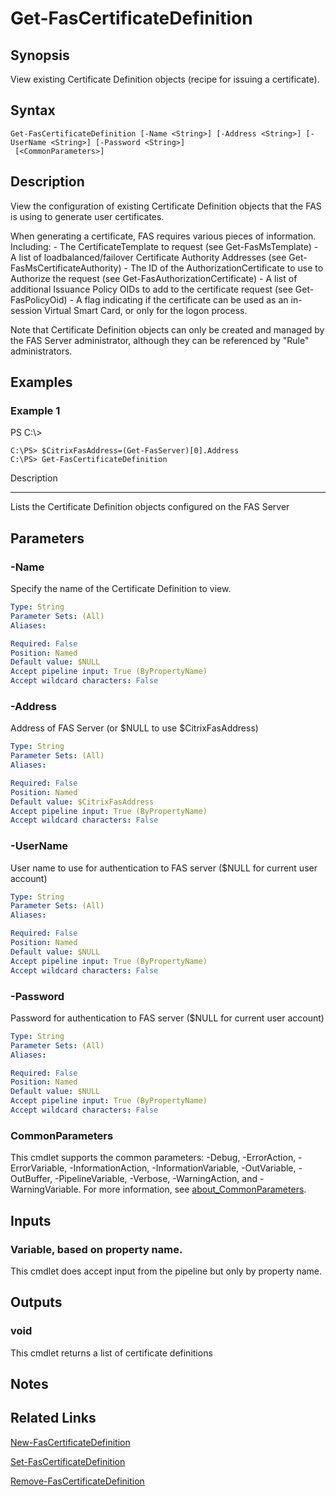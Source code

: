 # Get-FasCertificateDefinition

## Synopsis
View existing Certificate Definition objects (recipe for issuing a certificate).

## Syntax

```
Get-FasCertificateDefinition [-Name <String>] [-Address <String>] [-UserName <String>] [-Password <String>]
 [<CommonParameters>]
```

## Description
View the configuration of existing Certificate Definition objects that the FAS is using to generate user certificates.

When generating a certificate, FAS requires various pieces of information. 
Including:
    - The CertificateTemplate to request (see Get-FasMsTemplate)
    - A list of loadbalanced/failover Certificate Authority Addresses (see Get-FasMsCertificateAuthority)
    - The ID of the AuthorizationCertificate to use to Authorize the request (see Get-FasAuthorizationCertificate)
    - A list of additional Issuance Policy OIDs to add to the certificate request (see Get-FasPolicyOid)
    - A flag indicating if the certificate can be used as an in-session Virtual Smart Card, or only for the logon process.

Note that Certificate Definition objects can only be created and managed by the FAS Server administrator, although they can be referenced by "Rule" administrators.

## Examples

### Example 1
PS C:\\\>

```
C:\PS> $CitrixFasAddress=(Get-FasServer)[0].Address
C:\PS> Get-FasCertificateDefinition
```

Description

-----------

Lists the Certificate Definition objects configured on the FAS Server

## Parameters

### -Name
Specify the name of the Certificate Definition to view.

```yaml
Type: String
Parameter Sets: (All)
Aliases:

Required: False
Position: Named
Default value: $NULL
Accept pipeline input: True (ByPropertyName)
Accept wildcard characters: False
```

### -Address
Address of FAS Server (or $NULL to use $CitrixFasAddress)

```yaml
Type: String
Parameter Sets: (All)
Aliases:

Required: False
Position: Named
Default value: $CitrixFasAddress
Accept pipeline input: True (ByPropertyName)
Accept wildcard characters: False
```

### -UserName
User name to use for authentication to FAS server ($NULL for current user account)

```yaml
Type: String
Parameter Sets: (All)
Aliases:

Required: False
Position: Named
Default value: $NULL
Accept pipeline input: True (ByPropertyName)
Accept wildcard characters: False
```

### -Password
Password for authentication to FAS server ($NULL for current user account)

```yaml
Type: String
Parameter Sets: (All)
Aliases:

Required: False
Position: Named
Default value: $NULL
Accept pipeline input: True (ByPropertyName)
Accept wildcard characters: False
```

### CommonParameters
This cmdlet supports the common parameters: -Debug, -ErrorAction, -ErrorVariable, -InformationAction, -InformationVariable, -OutVariable, -OutBuffer, -PipelineVariable, -Verbose, -WarningAction, and -WarningVariable. For more information, see [about_CommonParameters](http://go.microsoft.com/fwlink/?LinkID=113216).

## Inputs

### Variable, based on property name.
This cmdlet does accept input from the pipeline but only by property name.

## Outputs

### void
This cmdlet returns a list of certificate definitions

## Notes

## Related Links

[New-FasCertificateDefinition]()

[Set-FasCertificateDefinition]()

[Remove-FasCertificateDefinition]()


